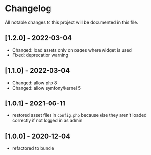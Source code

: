 # Changelog

All notable changes to this project will be documented in this file.

## [1.2.0] - 2022-03-04
- Changed: load assets only on pages where widget is used
- Fixed: deprecation warning

## [1.1.0] - 2022-03-04
- Changed: allow php 8
- Changed: allow symfony/kernel 5

## [1.0.1] - 2021-06-11

- restored asset files in `config.php` because else they aren't loaded correctly if not logged in as admin

## [1.0.0] - 2020-12-04

- refactored to bundle
